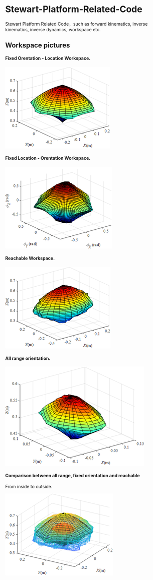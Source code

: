 # Stewart-Platform-Related-Code

Stewart Platform Related Code，such as forward kinematics, inverse kinematics, inverse dynamics, workspace etc.

## Workspace pictures

#### Fixed Orentation - Location Workspace.

![fixed_orientation](./imgs/fixed_orientation.png)

#### Fixed Location - Orentation Workspace.

![fixed_location](./imgs/fixed_location.png)

#### Reachable Workspace.

![reachable](./imgs/reachable.png)

#### All range orientation.

![all_range_orientation](./imgs/all_range_orientation.png)

#### Comparison between all range, fixed orientation and reachable

From inside to outside.

![comparison](./imgs/comparison.png)


